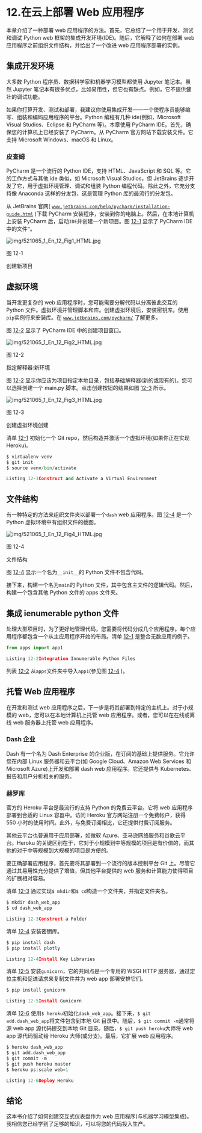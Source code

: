 # 12.在云上部署 Web 应用程序

本章介绍了一种部署 web 应用程序的方法。首先，它总结了一个用于开发、测试和调试 Python web 框架的集成开发环境(IDE)。随后，它解释了如何在部署 web 应用程序之前组织文件结构，并给出了一个改进 web 应用程序部署的实例。

## 集成开发环境

大多数 Python 程序员、数据科学家和机器学习模型都使用 Jupyter 笔记本。虽然 Jupyter 笔记本有很多优点，比如易用性，但它也有缺点。例如，它不提供健壮的调试功能。

如果你打算开发、测试和部署，我建议你使用集成开发——一个使程序员能够编写、组装和编码应用程序的平台。Python 编程有几种 ide(例如，Microsoft Visual Studios、Eclipse 和 PyCharm 等)。本章使用 PyCharm IDE。首先，确保您的计算机上已经安装了 PyCharm。从 PyCharm 官方网站下载安装文件。它支持 Microsoft Windows、macOS 和 Linux。

### 皮查姆

PyCharm 是一个流行的 Python IDE，支持 HTML、JavaScript 和 SQL 等。它的工作方式与其他 ide 类似，如 Microsoft Visual Studios，但 JetBrains 逐步开发了它，用于虚拟环境管理、调试和组装 Python 编程代码。除此之外，它充分支持像 Anaconda 这样的分发包，这是管理 Python 库的最流行的分发包。

从 JetBrains 官网( [`www.jetbrains.com/help/pycharm/installation-guide.html`](http://www.jetbrains.com/help/pycharm/installation-guide.html) )下载 PyCharm 安装程序，安装到你的电脑上。然后，在本地计算机上安装 PyCharm 后，启动`IDE`并创建一个新项目。图 [12-1](#Fig1) 显示了 PyCharm IDE 中的文件`”`。

![img/521065_1_En_12_Fig1_HTML.jpg](img/521065_1_En_12_Fig1_HTML.jpg)

图 12-1

创建新项目

## 虚拟环境

当开发更复杂的 web 应用程序时，您可能需要分解代码以分离彼此交互的 Python 文件。虚拟环境并管理脚本和库。创建虚拟环境后，安装密钥库。使用`pip`实例行来安装库。在 [`www.jetbrains.com/pycharm/`](http://www.jetbrains.com/pycharm/) 了解更多。

图 [12-2](#Fig2) 显示了 PyCharm IDE 中的创建项目窗口。

![img/521065_1_En_12_Fig2_HTML.jpg](img/521065_1_En_12_Fig2_HTML.jpg)

图 12-2

指定解释器:新环境

图 [12-2](#Fig2) 显示你应该为项目指定本地目录，包括基础解释器(新的或现有的)。您可以选择创建一个 main.py 脚本。点击创建按钮的结果如图 [12-3](#Fig3) 所示。

![img/521065_1_En_12_Fig3_HTML.jpg](img/521065_1_En_12_Fig3_HTML.jpg)

图 12-3

创建虚拟环境创建

清单 [12-1](#PC1) 初始化一个 Git repo，然后构造并激活一个虚拟环境(如果你正在实现 Heroku)。

```py
$ virtualenv venv
$ git init
$ source venv/bin/activate

Listing 12-1Construct and Activate a Virtual Environment

```

## 文件结构

有一种特定的方法来组织文件夹以部署一个`dash` web 应用程序。图 [12-4](#Fig4) 是一个 Python 虚拟环境中有组织文件的截图。

![img/521065_1_En_12_Fig4_HTML.jpg](img/521065_1_En_12_Fig4_HTML.jpg)

图 12-4

文件结构

图 [12-4](#Fig4) 显示一个名为`__init__`的 Python 文件不包含代码。

接下来，构建一个名为`main`的 Python 文件，其中包含主文件的逻辑代码。然后，构建一个包含其他 Python 文件的 apps 文件夹。

## 集成 ienumerable python 文件

处理大型项目时，为了更好地管理代码，您需要将代码分成几个应用程序。每个应用程序都包含一个从主应用程序开始的布局。清单 [12-1](#PC1) 是整合无数应用的例子。

```py
from apps import app1

Listing 12-2Integration Innumerable Python Files

```

列表 [12-2](#PC2) 从`apps`文件夹中导入`app1`(参见图 [12-4](#Fig4) )。

## 托管 Web 应用程序

在开发和测试 web 应用程序之后，下一步是将其部署到特定的主机上。对于小规模的 web，您可以在本地计算机上托管 web 应用程序。或者，您可以在在线或离线 web 服务器上托管 web 应用程序。

### Dash 企业

Dash 有一个名为 Dash Enterprise 的企业版，在订阅的基础上提供服务。它允许您在内部 Linux 服务器和云平台(如 Google Cloud、Amazon Web Services 和 Microsoft Azure)上开发和部署 dash web 应用程序。它还提供与 Kubernetes、报告和用户分析相关的服务。

### 赫罗库

官方的 Heroku 平台是最流行的支持 Python 的免费云平台。它将 web 应用程序部署到合适的 Linux 容器中。访问 Heroku 官方网站注册一个免费帐户，获得 550 小时的使用时间。此外，与免费订阅相比，它还提供付费订阅服务。

其他云平台也普遍用于应用部署，如微软 Azure、亚马逊网络服务和谷歌云平台。Heroku 的关键区别在于，它对于小规模到中等规模的项目是有价值的，而其他的对于中等规模到大规模的项目是方便的。

要正确部署应用程序，首先要将其部署到一个流行的版本控制平台 Git 上。尽管它通过其易用性充分提供了增值，但其他平台提供的 web 服务和计算能力使得项目的扩展相对容易。

清单 [12-3](#PC3) 通过实现`$ mkdir`和`$ cd`构造一个文件夹，并指定文件夹名。

```py
$ mkdir dash_web_app
$ cd dash_web_app

Listing 12-3Construct a Folder

```

清单 [12-4](#PC4) 安装密钥库。

```py
$ pip install dash
$ pip install plotly

Listing 12-4Install Key Libraries

```

清单 [12-5](#PC5) 安装`gunicorn`，它的共同点是一个专用的 WSGI HTTP 服务器，通过定位主机和促进请求来复制文件并为 web app 部署安排它们。

```py
$ pip install gunicorn

Listing 12-5Install Gunicorn

```

清单 [12-6](#PC6) 使用`$ heroku`初始化`dash_web_app`。接下来，`$ git add.dash_web_app`将文件包含到本地 Git 目录中。随后，`$ git commit -m`通常将源 web app 源代码提交到本地 Git 目录。随后，`$ git push heroku`大师将 web app 源代码驱动给 Heroku 大师(或分支)。最后，它扩展 web 应用程序。

```py
$ heroku dash_web_app
$ git add.dash_web_app
$ git commit -m
$ git push heroku master
$ heroku ps:scale web=1

Listing 12-6Deploy Heroku

```

## 结论

这本书介绍了如何创建交互式仪表盘作为 web 应用程序(与机器学习模型集成)。我相信您已经学到了足够的知识，可以将您的代码投入生产。